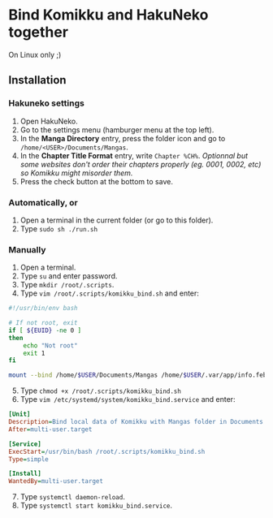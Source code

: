 # Bind Komikku and HakuNeko together

On Linux only ;)

## Installation

### Hakuneko settings

1. Open HakuNeko.
2. Go to the settings menu (hamburger menu at the top left).
3. In the **Manga Directory** entry, press the folder icon and go to `/home/<USER>/Documents/Mangas`.
4. In the **Chapter Title Format** entry, write `Chapter %CH%`. *Optionnal but some websites don't order their chapters properly (eg. 0001, 0002, etc) so Komikku might misorder them.*
5. Press the check button at the bottom to save.

### Automatically, or

1. Open a terminal in the current folder (or go to this folder).
2. Type `sudo sh ./run.sh`

### Manually

1. Open a terminal.
2. Type `su` and enter password.
3. Type `mkdir /root/.scripts`.
4. Type `vim /root/.scripts/komikku_bind.sh` and enter:
```sh
#!/usr/bin/env bash

# If not root, exit
if [ ${EUID} -ne 0 ]
then
    echo "Not root"
    exit 1
fi

mount --bind /home/$USER/Documents/Mangas /home/$USER/.var/app/info.febvre.Komikku/data/local
```
5. Type `chmod +x /root/.scripts/komikku_bind.sh`
6. Type `vim /etc/systemd/system/komikku_bind.service` and enter:
```ini
[Unit]
Description=Bind local data of Komikku with Mangas folder in Documents
After=multi-user.target

[Service]
ExecStart=/usr/bin/bash /root/.scripts/komikku_bind.sh
Type=simple

[Install]
WantedBy=multi-user.target
```
7. Type `systemctl daemon-reload`.
8. Type `systemctl start komikku_bind.service`.

